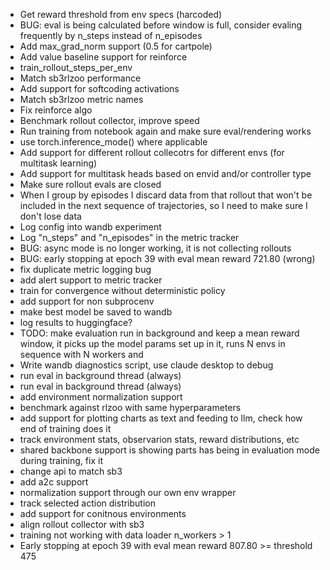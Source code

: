 - Get reward threshold from env specs (harcoded)
- BUG: eval is being calculated before window is full, consider evaling frequently by n_steps instead of n_episodes
- Add max_grad_norm support (0.5 for cartpole)
- Add value baseline support for reinforce
- train_rollout_steps_per_env
- Match sb3rlzoo performance
- Add support for softcoding activations
- Match sb3rlzoo metric names
- Fix reinforce algo
- Benchmark rollout collector, improve speed
- Run training from notebook again and make sure eval/rendering works
- use torch.inference_mode() where applicable
- Add support for different rollout collecotrs for different envs (for multitask learning)
- Add support for multitask heads based on envid and/or controller type
- Make sure rollout evals are closed
- When I group by episodes I discard data from that rollout that won't be included in the next sequence of trajectories, so I need to make sure I don't lose data
- Log config into wandb experiment
- Log "n_steps" and "n_episodes" in the metric tracker
- BUG: async mode is no longer working, it is not collecting rollouts
- BUG: early stopping at epoch 39 with eval mean reward 721.80 (wrong)
- fix duplicate metric logging bug
- add alert support to metric tracker
- train for convergence without deterministic policy
- add support for non subprocenv
- make best model be saved to wandb
- log results to huggingface?
- TODO: make evaluation run in background and keep a mean reward window, it picks up the model params set up in it, runs N envs in sequence with N workers and 
- Write wandb diagnostics script, use claude desktop to debug
- run eval in background thread (always)
- run eval in background thread (always)
- add environment normalization support
- benchmark against rlzoo with same hyperparameters
- add support for plotting charts as text and feeding to llm, check how end of training does it
- track environment stats, observarion stats, reward distributions, etc
- shared backbone support is showing parts has being in evaluation mode during training, fix it
- change api to match sb3
- add a2c support
- normalization support through our own env wrapper
- track selected action distribution
- add support for conitnous environments
- align rollout collector with sb3
- training not working with data loader n_workers > 1
- Early stopping at epoch 39 with eval mean reward 807.80 >= threshold 475